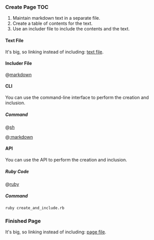 ### Create Page TOC

1.  Maintain markdown text in a separate file.
2.  Create a table of contents for the text.
3.  Use an includer file to include the contents and the text.

#### Text File

It's big, so linking instead of including:  [text file](text.md#lorem-ipsum).

#### Includer File

@[markdown](includer.md)

#### CLI

You can use the command-line interface to perform the creation and inclusion.

##### Command

@[sh](create_and_include.sh)

@[:markdown](../../pristine.md)

#### API

You can use the API to perform the creation and inclusion.

##### Ruby Code

@[ruby](create_and_include.rb)

##### Command

```sh
ruby create_and_include.rb
```

### Finished Page
            
It's big, so linking instead of including:  [page file](page.md#page-contents).


